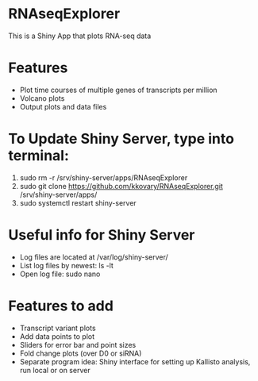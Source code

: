 # RNAseqExplorer

This is a Shiny App that plots RNA-seq data

# Features
- Plot time courses of multiple genes of transcripts per million
- Volcano plots
- Output plots and data files

# To Update Shiny Server, type into terminal:
1) sudo rm -r /srv/shiny-server/apps/RNAseqExplorer
2) sudo git clone https://github.com/kkovary/RNAseqExplorer.git /srv/shiny-server/apps/
3) sudo systemctl restart shiny-server

# Useful info for Shiny Server
- Log files are located at /var/log/shiny-server/
- List log files by newest: ls -lt
- Open log file: sudo nano

# Features to add
- Transcript variant plots
- Add data points to plot
- Sliders for error bar and point sizes
- Fold change plots (over D0 or siRNA)
- Separate program idea: Shiny interface for setting up Kallisto analysis, run local or on server
